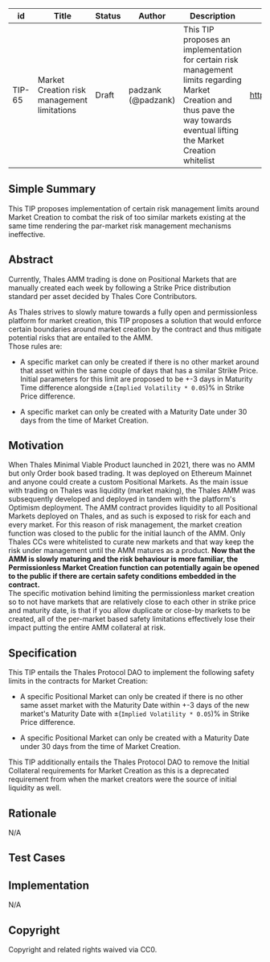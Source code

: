 | id | Title | Status | Author | Description | Discussions to | Created |
| ----------- | ----------- | ----------- | ----------- | ----------- | ----------- | ----------- |
| TIP-65 | Market Creation risk management limitations | Draft | padzank (@padzank) | This TIP proposes an implementation for certain risk management limits regarding Market Creation and thus pave the way towards eventual lifting the Market Creation whitelist | https://discord.gg/8bzFdpGTrp | 2022-07-04

## Simple Summary

This TIP proposes implementation of certain risk management limits around Market Creation to combat the risk of too similar markets existing at the same time rendering the par-market risk management mechanisms ineffective.

## Abstract

Currently, Thales AMM trading is done on Positional Markets that are manually created each week by following a Strike Price distribution standard per asset decided by Thales Core Contributors.

As Thales strives to slowly mature towards a fully open and permissionless platform for market creation, this TIP proposes a solution that would enforce certain boundaries around market creation by the contract and thus mitigate potential risks that are entailed to the AMM.  
Those rules are:

- A specific market can only be created if there is no other market around that asset within the same couple of days that has a similar Strike Price. Initial parameters for this limit are proposed to be +-3 days in Maturity Time difference alongside ±(`Implied Volatility * 0.05`)% in Strike Price difference.

- A specific market can only be created with a Maturity Date under 30 days from the time of Market Creation.

## Motivation

When Thales Minimal Viable Product launched in 2021, there was no AMM but only Order book based trading. It was deployed on Ethereum Mainnet and anyone could create a custom Positional Markets. As the main issue with trading on Thales was liquidity (market making), the Thales AMM was subsequently developed and deployed in tandem with the platform's Optimism deployment. The AMM contract provides liquidity to all Positional Markets deployed on Thales, and as such is exposed to risk for each and every market. For this reason of risk management, the market creation function was closed to the public for the initial launch of the AMM. Only Thales CCs were whitelisted to curate new markets and that way keep the risk under management until the AMM matures as a product. **Now that the AMM is slowly maturing and the risk behaviour is more familiar, the Permissionless Market Creation function can potentially again be opened to the public if there are certain safety conditions embedded in the contract.**  
The specific motivation behind limiting the permissionless market creation so to not have markets that are relatively close to each other in strike price and maturity date, is that if you allow duplicate or close-by markets to be created, all of the per-market based safety limitations effectively lose their impact putting the entire AMM collateral at risk.  

## Specification

This TIP entails the Thales Protocol DAO to implement the following safety limits in the contracts for Market Creation:

- A specific Positional Market can only be created if there is no other same asset market with the Maturity Date within +-3 days of the new market's Maturity Date with ±(`Implied Volatility * 0.05`)% in Strike Price difference.
 
- A specific Positional Market can only be created with a Maturity Date under 30 days from the time of Market Creation.
 
This TIP additionally entails the Thales Protocol DAO to remove the Initial Collateral requirements for Market Creation as this is a deprecated requirement from when the market creators were the source of initial liquidity as well.

## Rationale
 
N/A
 
## Test Cases
 
## Implementation
 
N/A
 
## Copyright
 
Copyright and related rights waived via CC0.


